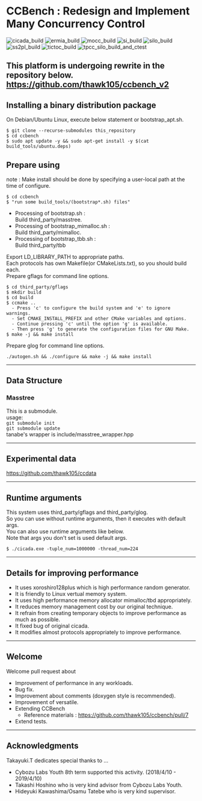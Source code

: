 # CCBench : Redesign and Implement Many Concurrency Control
![cicada_build](https://github.com/thawk105/ccbench/workflows/cicada_build/badge.svg)
![ermia_build](https://github.com/thawk105/ccbench/workflows/ermia_build/badge.svg)
![mocc_build](https://github.com/thawk105/ccbench/workflows/mocc_build/badge.svg)
![si_build](https://github.com/thawk105/ccbench/workflows/si_build/badge.svg)
![silo_build](https://github.com/thawk105/ccbench/workflows/silo_build/badge.svg)
![ss2pl_build](https://github.com/thawk105/ccbench/workflows/ss2pl_build/badge.svg)
![tictoc_build](https://github.com/thawk105/ccbench/workflows/tictoc_build/badge.svg)
![tpcc_silo_build_and_ctest](https://github.com/thawk105/ccbench/workflows/tpcc_silo_build_and_ctest/badge.svg)

This platform is undergoing rewrite in the repository below.<br>
https://github.com/thawk105/ccbench_v2 <br>
---

## Installing a binary distribution package
On Debian/Ubuntu Linux, execute below statement or bootstrap_apt.sh.
```
$ git clone --recurse-submodules this_repository
$ cd ccbench
$ sudo apt update -y && sudo apt-get install -y $(cat build_tools/ubuntu.deps)
```

## Prepare using
note : Make install should be done by specifying a user-local path at the time of configure.
```
$ cd ccbench
$ "run some build_tools/(bootstrap*.sh) files"
```
- Processing of bootstrap.sh :<br>
Build third_party/masstree.
- Processing of bootstrap_mimalloc.sh :<br>
Build third_party/mimalloc.<br>
- Processing of bootstrap_tbb.sh :<br>
Build third_party/tbb<br>

Export LD_LIBRARY_PATH to appropriate paths.<br>
Each protocols has own Makefile(or CMakeLists.txt), so you should build each.<br>
Prepare gflags for command line options.
```
$ cd third_party/gflags
$ mkdir build
$ cd build
$ ccmake ..
  - Press 'c' to configure the build system and 'e' to ignore warnings.
  - Set CMAKE_INSTALL_PREFIX and other CMake variables and options.
  - Continue pressing 'c' until the option 'g' is available.
  - Then press 'g' to generate the configuration files for GNU Make.
$ make -j && make install
```
Prepare glog for command line options.
```
./autogen.sh && ./configure && make -j && make install
```
---

## Data Structure
### Masstree
This is a submodule.  
usage:  
`git submodule init`  
`git submodule update`  
tanabe's wrapper is include/masstree\_wrapper.hpp

---

## Experimental data
https://github.com/thawk105/ccdata 

---

## Runtime arguments
This system uses third_party/gflags and third_party/glog.<br>
So you can use without runtime arguments, then it executes with default args.<br>
You can also use runtime arguments like below.<br>
Note that args you don't set is used default args.<br>
```
$ ./cicada.exe -tuple_num=1000000 -thread_num=224
```

---

## Details for improving performance
- It uses xoroshiro128plus which is high performance random generator.
- It is friendly to Linux vertual memory system.
- It uses high performance memory allocator mimalloc/tbd appropriately.
- It reduces memory management cost by our original technique.
- It refrain from creating temporary objects to improve performance as much as possible.
- It fixed bug of original cicada.
- It modifies almost protocols appropriately to improve performance.

---

## Welcome
Welcome pull request about 
- Improvement of performance in any workloads.
- Bug fix.
- Improvement about comments (doxygen style is recommended).
- Improvement of versatile.
- Extending CCBench
  - Reference materials : https://github.com/thawk105/ccbench/pull/7
- Extend tests.
  
---

## Acknowledgments
Takayuki.T dedicates special thanks to ...<br>
- Cybozu Labs Youth 8th term supported this activity. (2018/4/10 - 2019/4/10)<br>
- Takashi Hoshino who is very kind advisor from Cybozu Labs Youth.
- Hideyuki Kawashima/Osamu Tatebe who is very kind supervisor.

